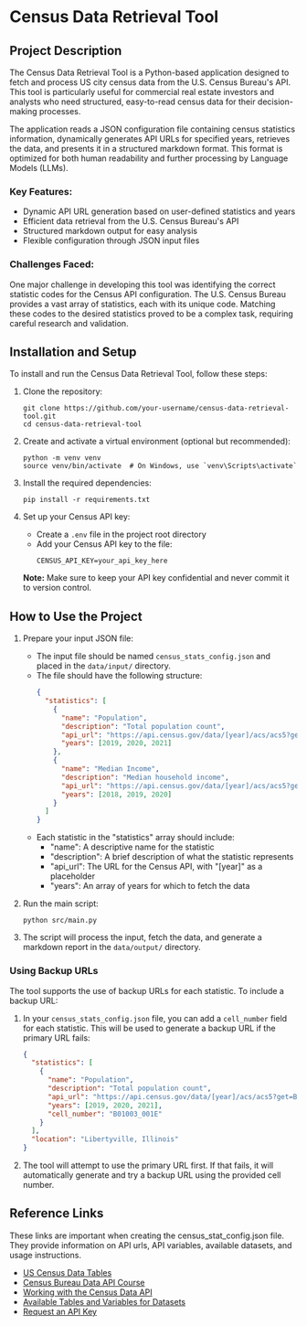 # Census Data Retrieval Tool

## Project Description

The Census Data Retrieval Tool is a Python-based application designed to fetch and process US city census data from the U.S. Census Bureau's API. This tool is particularly useful for commercial real estate investors and analysts who need structured, easy-to-read census data for their decision-making processes.

The application reads a JSON configuration file containing census statistics information, dynamically generates API URLs for specified years, retrieves the data, and presents it in a structured markdown format. This format is optimized for both human readability and further processing by Language Models (LLMs).

### Key Features:
- Dynamic API URL generation based on user-defined statistics and years
- Efficient data retrieval from the U.S. Census Bureau's API
- Structured markdown output for easy analysis
- Flexible configuration through JSON input files

### Challenges Faced:
One major challenge in developing this tool was identifying the correct statistic codes for the Census API configuration. The U.S. Census Bureau provides a vast array of statistics, each with its unique code. Matching these codes to the desired statistics proved to be a complex task, requiring careful research and validation.

## Installation and Setup

To install and run the Census Data Retrieval Tool, follow these steps:

1. Clone the repository:
   ```
   git clone https://github.com/your-username/census-data-retrieval-tool.git
   cd census-data-retrieval-tool
   ```

2. Create and activate a virtual environment (optional but recommended):
   ```
   python -m venv venv
   source venv/bin/activate  # On Windows, use `venv\Scripts\activate`
   ```

3. Install the required dependencies:
   ```
   pip install -r requirements.txt
   ```

4. Set up your Census API key:
   - Create a `.env` file in the project root directory
   - Add your Census API key to the file:
     ```
     CENSUS_API_KEY=your_api_key_here
     ```

   **Note:** Make sure to keep your API key confidential and never commit it to version control.

## How to Use the Project

1. Prepare your input JSON file:
   - The input file should be named `census_stats_config.json` and placed in the `data/input/` directory.
   - The file should have the following structure:
     ```json
     {
       "statistics": [
         {
           "name": "Population",
           "description": "Total population count",
           "api_url": "https://api.census.gov/data/[year]/acs/acs5?get=B01003_001E&for=place:*&in=state:06",
           "years": [2019, 2020, 2021]
         },
         {
           "name": "Median Income",
           "description": "Median household income",
           "api_url": "https://api.census.gov/data/[year]/acs/acs5?get=B19013_001E&for=place:*&in=state:06",
           "years": [2018, 2019, 2020]
         }
       ]
     }
     ```
   - Each statistic in the "statistics" array should include:
     - "name": A descriptive name for the statistic
     - "description": A brief description of what the statistic represents
     - "api_url": The URL for the Census API, with "[year]" as a placeholder
     - "years": An array of years for which to fetch the data

2. Run the main script:
   ```
   python src/main.py
   ```

3. The script will process the input, fetch the data, and generate a markdown report in the `data/output/` directory.

### Using Backup URLs

The tool supports the use of backup URLs for each statistic. To include a backup URL:

1. In your `census_stats_config.json` file, you can add a `cell_number` field for each statistic. This will be used to generate a backup URL if the primary URL fails:
   ```json
   {
     "statistics": [
       {
         "name": "Population",
         "description": "Total population count",
         "api_url": "https://api.census.gov/data/[year]/acs/acs5?get=B01003_001E&for=place:*&in=state:06",
         "years": [2019, 2020, 2021],
         "cell_number": "B01003_001E"
       }
     ],
     "location": "Libertyville, Illinois"
   }
   ```

2. The tool will attempt to use the primary URL first. If that fails, it will automatically generate and try a backup URL using the provided cell number.

## Reference Links
These links are important when creating the census_stat_config.json file. They provide information on API urls, API variables, available datasets, and usage instructions.

- [US Census Data Tables](https://data.census.gov/table)
- [Census Bureau Data API Course](https://www.census.gov/data/academy/courses/intro-to-the-census-bureau-data-api.html#2)
- [Working with the Census Data API](https://www.census.gov/content/dam/Census/library/publications/2020/acs/acs_api_handbook_2020_ch02.pdf)
- [Available Tables and Variables for Datasets](https://api.census.gov/data.html)
- [Request an API Key](https://api.census.gov/data/key_signup.html)